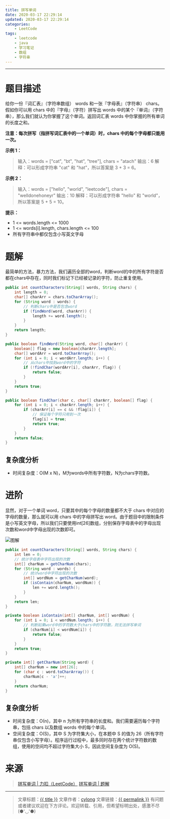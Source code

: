 ```yaml
---
title: 拼写单词
date: 2020-03-17 22:29:14
updated: 2020-03-17 22:29:14
categories:
    - LeetCode
tags:
    - leetcode
    - java
    - 学习笔记
    - 数组
    - 字符串
---
```

---

# 题目描述

给你一份『词汇表』（字符串数组） words 和一张『字母表』（字符串） chars。假如你可以用 chars 中的『字母』（字符）拼写出 words 中的某个『单词』（字符串），那么我们就认为你掌握了这个单词。返回词汇表 words 中你掌握的所有单词的长度之和。

**注意：每次拼写（指拼写词汇表中的一个单词）时，chars 中的每个字母都只能用一次。**

**示例 1：**
> 输入：words = ["cat", "bt", "hat", "tree"], chars = "atach"
> 输出：6
> 解释：可以形成字符串 "cat" 和 "hat"，所以答案是 3 + 3 = 6。

**示例 2：**
> 输入：words = ["hello", "world", "leetcode"], chars = "welldonehoneyr"
> 输出：10
> 解释：可以形成字符串 "hello" 和 "world"，所以答案是 5 + 5 = 10。

**提示：**
* 1 <= words.length <= 1000
* 1 <= words[i].length, chars.length <= 100
* 所有字符串中都仅包含小写英文字母

<!-- more -->

# 题解

最简单的方法，暴力方法，我们遍历全部的word，判断word的中的所有字符是否都在chars中存在，同时我们标记下已经被记录的字符，防止重复使用。

```java
public int countCharacters(String[] words, String chars) {
    int length = 0;
    char[] charArr = chars.toCharArray();
    for (String word : words) {
        // 判断chars中是否包含word
        if (findWord(word, charArr)) {
            length += word.length();
        }
    }
    return length;
}

public boolean findWord(String word, char[] charArr) {
    boolean[] flag = new boolean[charArr.length];
    char[] wordArr = word.toCharArray();
    for (int i = 0; i < wordArr.length; i++) {
        // 从chars中找到word中的字符
        if (!findChar(wordArr[i], charArr, flag)) {
            return false;
        }
    }
    return true;
}

public boolean findChar(char c, char[] charArr, boolean[] flag) {
    for (int i = 0; i < charArr.length; i++) {
        if (charArr[i] == c && !flag[i]) {
            // 保证每个字符只用到一次
            flag[i] = true;
            return true;
        }
    }
    return false;
}
```

## 复杂度分析

* 时间复杂度：Ο(M x N)，M为words中所有字符数，N为chars字符数。

# 进阶

显然，对于一个单词 word，只要其中的每个字母的数量都不大于 chars 中对应的字母的数量，那么就可以用 chars 中的字母拼写出 word。由于题目中的限制条件是小写英文字母，所以我们只要使用int[26]数组，分别保存字母表中的字母出现次数和word中字母出现的次数即可。

![图解](图解.gif)

```java
public int countCharacters(String[] words, String chars) {
    int len = 0;
    // 统计字母表中字符出现的次数
    int[] charNum = getCharNum(chars);
    for (String word : words) {
        // 统计word中字符出现的次数
        int[] wordNum = getCharNum(word);
        if (isContain(charNum, wordNum)) {
            len += word.length();
        }
    }
    return len;
}

private boolean isContain(int[] charNum, int[] wordNum) {
    for (int i = 0; i < wordNum.length; i++) {
        // 判断如果word中的字符数大于chars中的字符数，则无法拼写单词
        if (charNum[i] < wordNum[i]) {
            return false;
        }
    }
    return true;
}

private int[] getCharNum(String word) {
    int[] charNum = new int[26];
    for (char c : word.toCharArray()) {
        charNum[c - 'a']++;
    }
    return charNum;
}
```

## 复杂度分析

* 时间复杂度：Ο(n)，其中 n 为所有字符串的长度和。我们需要遍历每个字符串，包括 chars 以及数组 words 中的每个单词。
* 空间复杂度：Ο(S)，其中 S 为字符集大小，在本题中 S 的值为 26（所有字符串仅包含小写字母）。程序运行过程中，最多同时存在两个统计字符数的数组，使用的空间均不超过字符集大小 S，因此空间复杂度为 O(S)。

# 来源
> [拼写单词 | 力扣（LeetCode）][1]
> [拼写单词 | 题解][2]

---

> 文章标题：<a href='{{ permalink }}' title='{{ title }}' >{{ title }}</a>
> 文章作者：[cylong](http://www.cylong.com/about/ "cylong")
> 文章链接：<a href='{{ permalink }}' title='{{ title }}' >{{ permalink }}</a>
> 有问题或者建议欢迎在下方评论。欢迎转载、引用，但希望标明出处，感激不尽(●'◡'●)

[1]: https://leetcode-cn.com/problems/find-words-that-can-be-formed-by-characters/ "二叉搜索树的第k大节点 | 力扣（LeetCode）"
[2]: https://leetcode-cn.com/problems/find-words-that-can-be-formed-by-characters/solution/tong-ji-zi-mu-chu-xian-de-ci-shu-shu-zu-ji-qiao-cj/ "二叉搜索树的第k大节点 | 题解"

